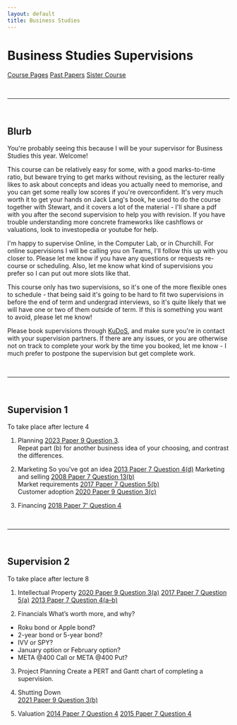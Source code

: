 ```yaml
---
layout: default
title: Business Studies
---
```


# Business Studies Supervisions
[Course Pages](https://www.cl.cam.ac.uk/teaching/2526/Business/)
[Past Papers](https://www.cl.cam.ac.uk/teaching/exams/pastpapers/t-BusinessStudies.html)
[Sister Course](https://www.cl.cam.ac.uk/teaching/2526/ECommerce/)

<br>

---

<br>

## Blurb

You're probably seeing this because I will be your supervisor for Business Studies this year. Welcome!

This course can be relatively easy for some, with a good marks-to-time ratio, but beware trying to get marks without revising, as the lecturer really likes to ask about concepts and ideas you actually need to memorise, and you can get some really low scores if you're overconfident. It's very much worth it to get your hands on Jack Lang's book, he used to do the course together with Stewart, and it covers a lot of the material - I'll share a pdf with you after the second supervision to help you with revision. If you have trouble understanding more concrete frameworks like cashflows or valuations, look to investopedia or youtube for help.

I'm happy to supervise Online, in the Computer Lab, or in Churchill. For online supervisions I will be calling you on Teams, I'll follow this up with you closer to. Please let me know if you have any questions or requests re- course or scheduling. Also, let me know what kind of supervisions you prefer so I can put out more slots like that.

This course only has two supervisions, so it's one of the more flexible ones to schedule - that being said it's going to be hard to fit two supervisions in before the end of term and undergrad interviews, so it's quite likely that we will have one or two of them outside of term. If this is something you want to avoid, please let me know!

Please book supervisions through [KuDoS](https://kudos.chu.cam.ac.uk/), and make sure you're in contact with your supervision partners. If there are any issues, or you are otherwise not on track to complete your work by the time you booked, let me know - I much prefer to postpone the supervision but get complete work.

<br>

---

<br>

## Supervision 1
To take place after lecture 4

1. Planning
[2023 Paper 9 Question 3](https://www.cl.cam.ac.uk/teaching/exams/pastpapers/y2023p9q3.pdf).  
Repeat part (b) for another business idea of your choosing, and contrast the differences.

2. Marketing
So you've got an idea [2013 Paper 7 Question 4(d)](https://www.cl.cam.ac.uk/teaching/exams/pastpapers/y2013p7q4.pdf)
Marketing and selling [2008 Paper 7 Question 13(b)](https://www.cl.cam.ac.uk/teaching/exams/pastpapers/y2008p7q13.pdf)  
Market requirements [2017 Paper 7 Question 5(b)](https://www.cl.cam.ac.uk/teaching/exams/pastpapers/y2017p7q5.pdf)  
Customer adoption [2020 Paper 9 Question 3(c)](https://www.cl.cam.ac.uk/teaching/exams/pastpapers/y2020p9q3.pdf)

3. Financing
[2018 Paper 7' Question 4](https://www.cl.cam.ac.uk/teaching/exams/pastpapers/y2018p27q4.pdf)

<br>

---

<br>

## Supervision 2
To take place after lecture 8

1. Intellectual Property
[2020 Paper 9 Question 3(a)](https://www.cl.cam.ac.uk/teaching/exams/pastpapers/y2020p9q3.pdf) 
[2017 Paper 7 Question 5(a)](https://www.cl.cam.ac.uk/teaching/exams/pastpapers/y2017p7q5.pdf) 
[2013 Paper 7 Question 4(a–b)](https://www.cl.cam.ac.uk/teaching/exams/pastpapers/y2013p7q4.pdf)

2. Financials
What’s worth more, and why?  
- Roku bond or Apple bond?  
- 2-year bond or 5-year bond?  
- IVV or SPY?
- January option or February option?  
- META @400 Call or META @400 Put?


3. Project Planning
Create a PERT and Gantt chart of completing a supervision.

4. Shutting Down  
[2021 Paper 9 Question 3(b)](https://www.cl.cam.ac.uk/teaching/exams/pastpapers/y2021p9q3.pdf)

5. Valuation 
[2014 Paper 7 Question 4](https://www.cl.cam.ac.uk/teaching/exams/pastpapers/y2014p7q4.pdf)
[2015 Paper 7 Question 4](https://www.cl.cam.ac.uk/teaching/exams/pastpapers/y2015p7q4.pdf)